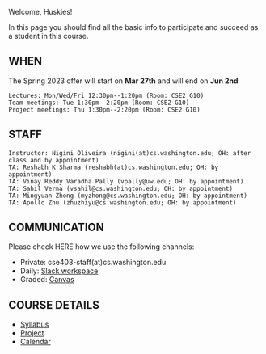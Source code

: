 Welcome, Huskies!

In this page you should find all the basic info to participate and succeed as a student in this course.

## WHEN
The Spring 2023 offer will start on **Mar 27th** and will end on **Jun 2nd**

    Lectures: Mon/Wed/Fri 12:30pm--1:20pm (Room: CSE2 G10)
    Team meetings: Tue 1:30pm--2:20pm (Room: CSE2 G10)
    Project meetings: Thu 1:30pm--2:20pm (Room: CSE2 G10) 

## STAFF

    Instructor: Nigini Oliveira (nigini(at)cs.washington.edu; OH: after class and by appointment)
    TA: Reshabh K Sharma (reshabh(at)cs.washington.edu; OH: by appointment)
    TA: Vinay Reddy Varadha Pally (vpally@uw.edu; OH: by appointment)
    TA: Sahil Verma (vsahil@cs.washington.edu; OH: by appointment)
    TA: Mingyuan Zhong (myzhong@cs.washington.edu; OH: by appointment)
    TA: Apollo Zhu (zhuzhiyu@cs.washington.edu; OH: by appointment)


## COMMUNICATION

Please check HERE how we use the following channels:

- Private: cse403-staff(at)cs.washington.edu
- Daily: [Slack workspace]()
- Graded: [Canvas](https://canvas.uw.edu/courses/1633262)


## COURSE DETAILS

- [Syllabus](./syllabus.md)
- [Project](./project.md)
- [Calendar](./calendar.md)
